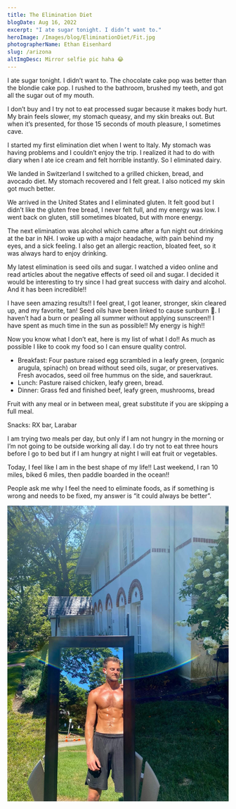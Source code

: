 ```yaml
---
title: The Elimination Diet
blogDate: Aug 16, 2022
excerpt: "I ate sugar tonight. I didn’t want to."
heroImage: /Images/blog/EliminationDiet/Fit.jpg
photographerName: Ethan Eisenhard
slug: /arizona
altImgDesc: Mirror selfie pic haha 😂
---
```


I ate sugar tonight. I didn’t want to. The chocolate cake pop was better than the blondie cake pop. I rushed to the bathroom, brushed my teeth, and got all the sugar out of my mouth.

I don’t buy and I try not to eat processed sugar because it makes body hurt. My brain feels slower, my stomach queasy, and my skin breaks out. But when it’s presented, for those 15 seconds of mouth pleasure, I sometimes cave.

I started my first elimination diet when I went to Italy. My stomach was having problems and I couldn’t enjoy the trip. I realized it had to do with diary when I ate ice cream and felt horrible instantly. So I eliminated dairy.

We landed in Switzerland I switched to a grilled chicken, bread, and avocado diet. My stomach recovered and I felt great. I also noticed my skin got much better.

We arrived in the United States and I eliminated gluten. It felt good but I didn’t like the gluten free bread, I never felt full, and my energy was low. I went back on gluten, still sometimes bloated, but with more energy.

The next elimination was alcohol which came after a fun night out drinking at the bar in NH. I woke up with a major headache, with pain behind my eyes, and a sick feeling. I also get an allergic reaction, bloated feet, so it was always hard to enjoy drinking.

My latest elimination is seed oils and sugar. I watched a video online and read articles about the negative effects of seed oil and sugar. I decided it would be interesting to try since I had great success with dairy and alcohol. And it has been incredible!!

I have seen amazing results!! I feel great, I got leaner, stronger, skin cleared up, and my favorite, tan! Seed oils have been linked to cause sunburn 🥵. I haven’t had a burn or pealing all summer without applying sunscreen!! I have spent as much time in the sun as possible!! My energy is high!!

Now you know what I don’t eat, here is my list of what I do!! As much as possible I like to cook my food so I can ensure quality control.

- Breakfast: Four pasture raised egg scrambled in a leafy green, (organic arugula, spinach) on bread without seed oils, sugar, or preservatives. Fresh avocados, seed oil free hummus on the side, and sauerkraut.
- Lunch: Pasture raised chicken, leafy green, bread.
- Dinner: Grass fed and finished beef, leafy green, mushrooms, bread

Fruit with any meal or in between meal, great substitute if you are skipping a full meal.

Snacks: RX bar, Larabar

I am trying two meals per day, but only if I am not hungry in the morning or I’m not going to be outside working all day. I do try not to eat three hours before I go to bed but if I am hungry at night I will eat fruit or vegetables.

Today, I feel like I am in the best shape of my life!! Last weekend, I ran 10 miles, biked 6 miles, then paddle boarded in the ocean!!

People ask me why I feel the need to eliminate foods, as if something is wrong and needs to be fixed, my answer is “it could always be better”.

![Mirror selfie haha 😂!](/Images/blog/EliminationDiet/Fit2.jpg "Mirror selfie")
